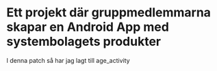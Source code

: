 # Ett projekt där gruppmedlemmarna skapar en Android App med systembolagets produkter
I denna patch så har jag lagt till age_activity
